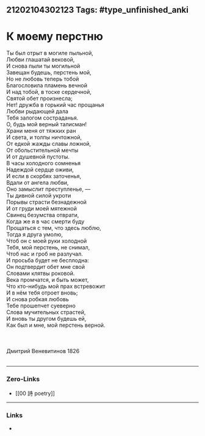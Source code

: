 21202104302123
Tags: #type_unfinished_anki 
---
# К моему перстню

Ты был отрыт в могиле пыльной,<br>Любви глашатай вековой,<br>И снова пыли ты могильной<br>Завещан будешь, перстень мой,<br>Но не любовь теперь тобой<br>Благословила пламень вечной<br>И над тобой, в тоске сердечной,<br>Святой обет произнесла;<br>Нет! дружба в горький час прощанья<br>Любви рыдающей дала<br>Тебя залогом состраданья.<br>О, будь мой верный талисман!<br>Храни меня от тяжких ран<br>И света, и толпы ничтожной,<br>От едкой жажды славы ложной,<br>От обольстительной мечты<br>И от душевной пустоты.<br>В часы холодного сомненья<br>Надеждой сердце оживи,<br>И если в скорбях заточенья,<br>Вдали от ангела любви,<br>Оно замыслит преступленье, —<br>Ты дивной силой укроти<br>Порывы страсти безнадежной<br>И от груди моей мятежной<br>Свинец безумства отврати,<br>Когда же я в час смерти буду<br>Прощаться с тем, что здесь люблю,<br>Тогда я друга умолю,<br>Чтоб он с моей руки холодной<br>Тебя, мой перстень, не снимал,<br>Чтоб нас и гроб не разлучал.<br>И просьба будет не бесплодна:<br>Он подтвердит обет мне свой<br>Словами клятвы роковой.<br>Века промчатся, и быть может,<br>Что кто-нибудь мой прах встревожит<br>И в нём тебя отроет вновь;<br>И снова робкая любовь<br>Тебе прошепчет суеверно<br>Слова мучительных страстей,<br>И вновь ты другом будешь ей,<br>Как был и мне, мой перстень верной.<br><br><br><br>Дмитрий Веневитинов 1826<br><br>

---
### Zero-Links
- [[00 詩 poetry]]
---
### Links
-
